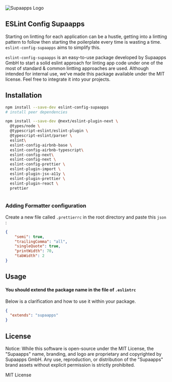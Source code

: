 
![Supaapps Logo](https://supaapps.com/wp-content/uploads/logo.png)

## ESLint Config Supaapps

Starting on lintting for each application can be a hustle, getting into a lintting pattern to follow then starting the poilerplate every time is wasting a time. `eslint-config-supaapps` aims to simplify this. 

`eslint-config-supaapps` is an easy-to-use package developed by Supaapps GmbH to start a solid eslint approach for linting app code under one of the most of standard & common lintting approaches are used. Although intended for internal use, we've made this package available under the MIT license. Feel free to integrate it into your projects.



## Installation

```bash
npm install --save-dev eslint-config-supaapps
# install peer dependencies

npm install --save-dev @next/eslint-plugin-next \
  @types/node \
  @typescript-eslint/eslint-plugin \
  @typescript-eslint/parser \
  eslint\
  eslint-config-airbnb-base \
  eslint-config-airbnb-typescript\
  eslint-config-next\
  eslint-config-next \
  eslint-config-prettier \
  eslint-plugin-import \
  eslint-plugin-jsx-a11y \
  eslint-plugin-prettier \
  eslint-plugin-react \
  prettier



```

### Adding Formatter configuration
Create a new file called `.prettierrc` in the root directory and paste this `json` :

```json
{
    "semi": true,
    "trailingComma": "all",
    "singleQuote": true,
    "printWidth": 70,
    "tabWidth": 2
}
```

## Usage

#### You should extend the package name in the file of `.eslintrc`
Below is a clarification and how to use it within your package.

```json
{
  "extends": "supaapps"
}
```

## License

Notice:  While this software is open-source under the MIT License, the "Supaapps" name, branding, and logo are proprietary and copyrighted by Supaapps GmbH. Any use, reproduction, or distribution of the "Supaapps" brand assets without explicit permission is strictly prohibited.

MIT License